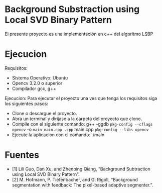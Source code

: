 # Background Substraction using Local SVD Binary Pattern
El presente proyecto es una implementación en c++ del algoritmo LSBP

# Ejecucion
Requisitos:
- Sistema Operativo: Ubuntu
- Opencv 3.2.0 o superior
- Compilador gcc, g++

Ejecucion:
Para ejecutar el proyecto una ves que tenga los requisitos siga los siguientes pasos:
- Clone o descargue el proyecto.
- Abra un terminal y dirijase a la carpeta del proyecto que clono.
- Compile con el siguiente comando:
g++ -ggdb `pkg-config --cflags opencv` -o `main main.cpp .cpp` main.cpp `pkg-config --libs opencv`
- Ejecute la aplicacion con el comando:
./main

# Fuentes
- [1] Lili Guo, Dan Xu, and Zhenping Qiang, “Background Subtraction using Local SVD Binary Pattern”.
- [2] M. Hofmann, P. Tiefenbacher, and G. Rigoll, “Background segmentation with feedback: The pixel-based adaptive segmenter.”.
